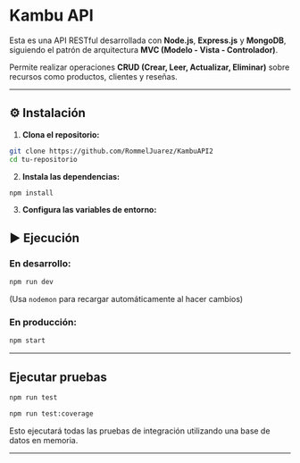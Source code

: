 #  Kambu API

Esta es una API RESTful desarrollada con **Node.js**, **Express.js** y **MongoDB**, siguiendo el patrón de arquitectura **MVC (Modelo - Vista - Controlador)**.

Permite realizar operaciones **CRUD (Crear, Leer, Actualizar, Eliminar)** sobre recursos como productos, clientes y reseñas.

---

## ⚙️ Instalación

1. **Clona el repositorio:**

```bash
git clone https://github.com/RommelJuarez/KambuAPI2
cd tu-repositorio
```

2. **Instala las dependencias:**

```bash
npm install
```

3. **Configura las variables de entorno:**


## ▶ Ejecución

### En desarrollo:

```bash
npm run dev
```

(Usa `nodemon` para recargar automáticamente al hacer cambios)

### En producción:

```bash
npm start
```

---

##  Ejecutar pruebas

```bash
npm run test
```
```bash
npm run test:coverage
```

Esto ejecutará todas las pruebas de integración utilizando una base de datos en memoria.

---

